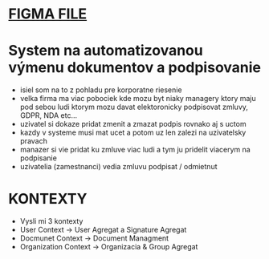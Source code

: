 # [FIGMA FILE](https://www.figma.com/file/U7rRG9huC3hZ6Dlguo0cMZ/524863---Vymena-Dokumentov-a-Podpisovanie?type=design&node-id=1%3A21&mode=design&t=lgODO9igOHgrRlGG-1)
# System na automatizovanou výmenu dokumentov a podpisovanie
+ isiel som na to z pohladu pre korporatne riesenie
+ velka firma ma viac pobociek kde mozu byt niaky managery ktory maju pod sebou ludi ktorym mozu davat elektoronicky podpisovat zmluvy, GDPR, NDA etc...
+ uzivatel si dokaze pridat zmenit a zmazat podpis rovnako aj s uctom
+ kazdy v systeme musi mat ucet a potom uz len zalezi na uzivatelsky pravach
+ manazer si vie pridat ku zmluve viac ludi a tym ju pridelit viacerym na podpisanie
+ uzivatelia (zamestnanci) vedia zmluvu podpisat / odmietnut

# KONTEXTY
+ Vysli mi 3 kontexty
+ User Context -> User Agregat a Signature Agregat
+ Docmunet Context -> Document Managment
+ Organization Context -> Organizacia & Group Agregat
